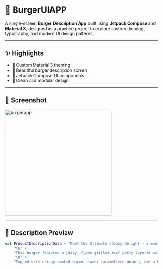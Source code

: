 # 🍔 BurgerUIAPP

A single-screen **Burger Description App** built using **Jetpack Compose** and **Material 3**, designed as a practice project to explore custom theming, typography, and modern UI design patterns.

---

## ✨ Highlights

- 🧀 Custom Material 3 theming
- 🍔 Beautiful burger description screen
- 🎨 Jetpack Compose UI components
- 🧩 Clean and modular design

---

## 📱 Screenshot

<img src="https://github.com/user-attachments/assets/aac24b78-f227-4764-bef6-2746c476f96a" alt="burgerapp" width="350"/>

---

## 🧾 Description Preview

```kotlin
val ProductDescriptionData = "Meet the Ultimate Cheezy Delight – a mouthwatering masterpiece for true burger connoisseurs!\n" +
    "\n" +
    "This burger features a juicy, flame-grilled beef patty layered with a trio of melted cheeses: sharp cheddar, creamy Swiss, and smooth American. Each bite bursts with rich, cheesy goodness.\n" +
    "\n" +
    "Topped with crispy smoked bacon, sweet caramelized onions, and a bold kick of tangy BBQ sauce, all nestled between a buttery, golden brioche bun. The Ultimate Cheezy Delight isn’t just a burger – it’s a full-on flavor explosion."
